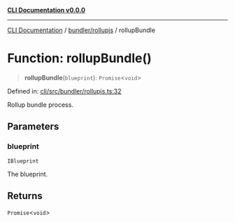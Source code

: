[**CLI Documentation v0.0.0**](../../../README.md)

***

[CLI Documentation](../../../modules.md) / [bundler/rollupjs](../README.md) / rollupBundle

# Function: rollupBundle()

> **rollupBundle**(`blueprint`): `Promise`\<`void`\>

Defined in: [cli/src/bundler/rollupjs.ts:32](https://github.com/stonemjs/cli/blob/f877eea0c25a2644820eb8dfcb0babef674d570d/src/bundler/rollupjs.ts#L32)

Rollup bundle process.

## Parameters

### blueprint

`IBlueprint`

The blueprint.

## Returns

`Promise`\<`void`\>
